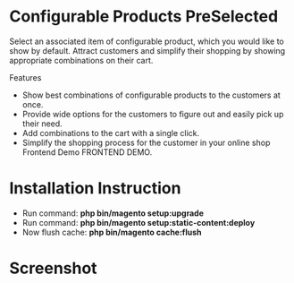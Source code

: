 # Configurable Products PreSelected

Select an associated item of configurable product, which you would like to show by default. Attract customers and simplify their shopping by showing appropriate combinations on their cart.

Features
<ul>
<li>Show best combinations of configurable products to the customers at once.</li>
<li>Provide wide options for the customers to figure out and easily pick up their need.</li>
<li>Add combinations to the cart with a single click.</li>
<li>Simplify the shopping process for the customer in your online shop
 Frontend Demo FRONTEND DEMO.</li>
</ul>

# Installation Instruction

- Run command: <b>php bin/magento setup:upgrade</b>
- Run command: <b>php bin/magento setup:static-content:deploy</b>
- Now flush cache: <b>php bin/magento cache:flush</b>

# Screenshot
